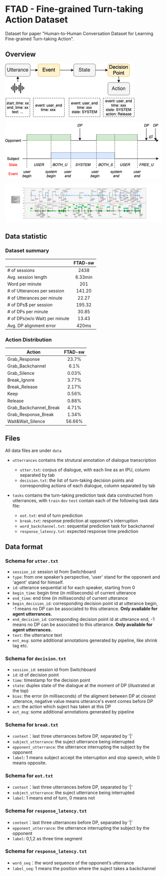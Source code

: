 # FTAD - Fine-grained Turn-taking Action Dataset

Dataset for paper "Human-to-Human Conversation Dataset for Learning Fine-grained Turn-taking Action".

## Overview

![pipeline](img/pipeline.png)

![pipeline](img/state.png)

![pipeline](img/sw2001.png)

## Data statistic
 
### Dataset summary

||FTAD-sw|
|---|:--:|
|# of sessions | 2438|
|Avg. session length | 6.33min|
|Word per minute | 201|
|# of Utterances per session | 141.20 |
|# of Utterances per minute | 22.27|
|# of DPs$ per session | 195.32 |
|# of DPs per minute | 30.85|
|# of DPs(w/o Wait) per minute | 13.43|
|Avg. DP alignment error | 420ms |

### Action Distribution
|Action|FTAD-sw|
|---|:--:|
|Grab_Response | 23.7% |
|Grab_Backchannel | 6.1% |
|Grab_Silence | 0.03% |
|Break_Ignore | 3.77% |
|Break_Release | 2.17% |
|Keep | 0.56% |
|Release | 0.88% |
|Grab_Backchannel_Break | 4.71% |
|Grab_Response_Break | 1.34% |
|Wait&Wait_Silence | 56.66% |


## Files
All data files are under `data`

* `utterrances` contains the strutural annotation of dialogue transcription  
    * `utter.txt`: corpus of dialogue, with each line as an IPU, column separated by tab
    * `decision.txt`: the list of turn-taking decision points and corresponding actions of each dialogue, column separated by tab

* `tasks` contains the turn-taking prediction task data constructed from utterrances, with `train` `dev` `test` contain each of the following task data file:
    * `eot.txt`: end of turn prediction
    * `break.txt`: response prediction at opponent's interruption
    * `word_backchannel.txt`: sequential prediction task for backchannel
    * `response_latency.txt`: expected response time prediction


## Data format
### Schema for `utter.txt`
* `session_id`: session id from Switchboard
* `type`: from one speaker’s perspective, 'user' stand for the opponent and 'agent' stand for himself.   
* `id`: utterance sequential id for each speaker, starting from 0
* `begin_time`: begin time (in milliseconds) of current utterance
* `end_time`: end time (in milliseconds) of current utterance
* `begin_decision_id`: corresponding decision point id at utterance begin, -1 means no DP can be associated to this utterance. **Only available for agent utterrances.**
* `end_decision_id`: corresponding decision point id at utterance end, -1 means no DP can be associated to this utterance. **Only available for agent utterrances.**
* `text`: the utterrance text 
* `ext_msg`: some additional annotations generated by pipeline, like shrink tag etc.

### Schema for `decision.txt`
* `session_id`: session id from Switchboard
* `id`: id of decision point
* `time`: timestamp for the decision point
* `state`: duplex state of the dialogue at the moment of DP (illustrated at the top)
* `bias`: the error (in milliseconds) of the aligment between DP at closest utterance, negative value means utterance's event comes before DP
* `act`: the action which suject has taken at this DP
* `ext_msg`: some additional annotations generated by pipeline


### Schema for `break.txt`
* `context`：last three utterrances before DP, separated by '|'
* `subject_utterrance`: the suject utterrance being interrupted
* `opponent_utterrance`: the utterrance interrupting the subject by the opponent
* `label`: 1 means subject accept the interruption and stop speech, while 0 means opposite.

### Schema for `eot.txt`
* `context`：last three utterrances before DP, separated by '|'
* `subject_utterrance`: the suject utterrance being interrupted
* `label`: 1 means end of turn, 0 means not

### Schema for `response_latency.txt`
* `context`：last three utterrances before DP, separated by '|'
* `opponent_utterrance`: the utterrance interrupting the subject by the opponent
* `label`: 0,1,2 as three time segment 


### Schema for `response_latency.txt`
* `word_seq`：the word sequence of the opponent’s utterrance
* `label_seq`: 1 means the position where the suject takes a backchannel 


